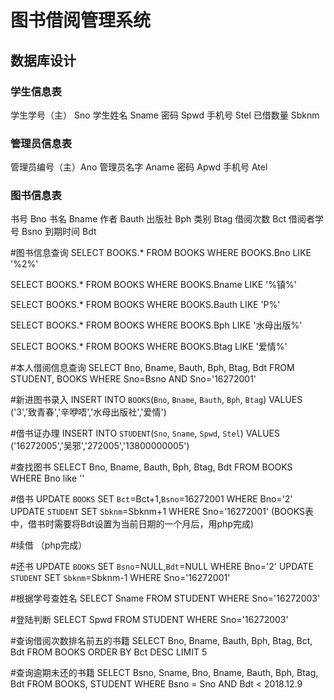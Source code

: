 # 图书借阅管理系统

## 数据库设计

### 学生信息表
学生学号（主） Sno
学生姓名      Sname
密码         Spwd
手机号        Stel
已借数量      Sbknm

### 管理员信息表
管理员编号（主）Ano
管理员名字    Aname
密码         Apwd
手机号        Atel

### 图书信息表
书号          Bno
书名          Bname
作者          Bauth
出版社         Bph
类别          Btag
借阅次数        Bct
借阅者学号      Bsno
到期时间        Bdt

#图书信息查询
SELECT BOOKS.*
FROM BOOKS
WHERE BOOKS.Bno LIKE '%2%'

SELECT BOOKS.*
FROM BOOKS
WHERE BOOKS.Bname LIKE '%镇%'

SELECT BOOKS.*
FROM BOOKS
WHERE BOOKS.Bauth LIKE 'P%'

SELECT BOOKS.*
FROM BOOKS
WHERE BOOKS.Bph LIKE '水母出版%'

SELECT BOOKS.*
FROM BOOKS
WHERE BOOKS.Btag LIKE '爱情%'



#本人借阅信息查询
SELECT Bno, Bname, Bauth, Bph, Btag, Bdt
FROM STUDENT, BOOKS
WHERE Sno=Bsno AND Sno='16272001'


#新进图书录入
INSERT INTO `BOOKS`(`Bno`, `Bname`, `Bauth`, `Bph`, `Btag`) VALUES ('3','致青春','辛咿唔','水母出版社','爱情')

#借书证办理
INSERT INTO `STUDENT`(`Sno`, `Sname`, `Spwd`, `Stel`) VALUES ('16272005','吴邪','272005','13800000005')

#查找图书
SELECT Bno, Bname, Bauth, Bph, Btag, Bdt
FROM  BOOKS
WHERE Bno like ''

#借书
UPDATE `BOOKS` SET `Bct`=Bct+1,`Bsno`=16272001 WHERE Bno='2'
UPDATE `STUDENT` SET `Sbknm`=Sbknm+1 WHERE Sno='16272001'
(BOOKS表中，借书时需要将Bdt设置为当前日期的一个月后，用php完成)

#续借
（php完成）

#还书
UPDATE `BOOKS` SET `Bsno`=NULL,`Bdt`=NULL WHERE Bno='2'
UPDATE `STUDENT` SET `Sbknm`=Sbknm-1 WHERE Sno='16272001'

#根据学号查姓名
SELECT Sname
FROM STUDENT
WHERE Sno='16272003'

#登陆判断
SELECT Spwd
FROM STUDENT
WHERE Sno='16272003'

#查询借阅次数排名前五的书籍
SELECT Bno, Bname, Bauth, Bph, Btag, Bct, Bdt
FROM BOOKS
ORDER BY Bct DESC
LIMIT 5

#查询逾期未还的书籍
SELECT Bsno, Sname, Bno, Bname, Bauth, Bph, Btag, Bdt
FROM BOOKS, STUDENT
WHERE Bsno = Sno AND Bdt < 2018.12.9